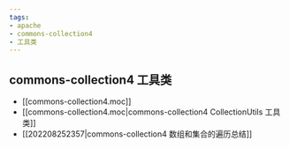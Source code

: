 ```yaml
---
tags:
- apache
- commons-collection4
- 工具类 
---
```


## commons-collection4 工具类




- [[commons-collection4.moc]]
- [[commons-collection4.moc|commons-collection4 CollectionUtils 工具类]]
- [[202208252357|commons-collection4 数组和集合的遍历总结]]



